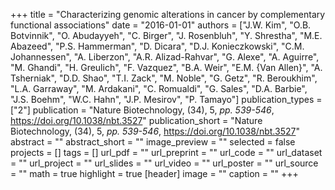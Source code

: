 +++
title = "Characterizing genomic alterations in cancer by complementary functional associations"
date = "2016-01-01"
authors = ["J.W. Kim", "O.B. Botvinnik", "O. Abudayyeh", "C. Birger", "J. Rosenbluh", "Y. Shrestha", "M.E. Abazeed", "P.S. Hammerman", "D. Dicara", "D.J. Konieczkowski", "C.M. Johannessen", "A. Liberzon", "A.R. Alizad-Rahvar", "G. Alexe", "A. Aguirre", "M. Ghandi", "H. Greulich", "F. Vazquez", "B.A. Weir", "E.M. {Van Allen}", "A. Tsherniak", "D.D. Shao", "T.I. Zack", "M. Noble", "G. Getz", "R. Beroukhim", "L.A. Garraway", "M. Ardakani", "C. Romualdi", "G. Sales", "D.A. Barbie", "J.S. Boehm", "W.C. Hahn", "J.P. Mesirov", "P. Tamayo"]
publication_types = ["2"]
publication = "Nature Biotechnology, (34), 5, _pp. 539-546_, https://doi.org/10.1038/nbt.3527"
publication_short = "Nature Biotechnology, (34), 5, _pp. 539-546_, https://doi.org/10.1038/nbt.3527"
abstract = ""
abstract_short = ""
image_preview = ""
selected = false
projects = []
tags = []
url_pdf = ""
url_preprint = ""
url_code = ""
url_dataset = ""
url_project = ""
url_slides = ""
url_video = ""
url_poster = ""
url_source = ""
math = true
highlight = true
[header]
image = ""
caption = ""
+++
